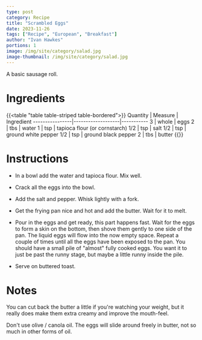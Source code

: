 ```yaml
---
type: post
category: Recipe
title: "Scrambled Eggs"
date: 2023-11-26
tags: ["Recipe", "European", "Breakfast"]
author: "Ivan Hawkes"
portions: 1
image: /img/site/category/salad.jpg
image-thumbnail: /img/site/category/salad.jpg
---
```


A basic sausage roll.
<!--more-->

# Ingredients

{{<table "table table-striped table-bordered">}}
Quantity        | Measure           | Ingredient
----------------|-------------------|-----------
3               | whole             | eggs
2               | tbs               | water
1               | tsp               | tapioca flour (or cornstarch)
1/2             | tsp               | salt
1/2             | tsp               | ground white pepper
1/2             | tsp               | ground black pepper
2               | tbs               | butter
{{</table>}}

# Instructions

* In a bowl add the water and tapioca flour. Mix well.

* Crack all the eggs into the bowl.

* Add the salt and pepper. Whisk lightly with a fork.

* Get the frying pan nice and hot and add the butter. Wait for it to melt.

* Pour in the eggs and get ready, this part happens fast. Wait for the eggs to form a skin on the bottom, then shove them gently to one side of the pan. The liquid eggs will flow into the now empty space. Repeat a couple of times until all the eggs have been exposed to the pan. You should have a small pile of "almost" fully cooked eggs. You want it to just be past the runny stage, but maybe a little runny inside the pile.

* Serve on buttered toast.

# Notes

You can cut back the butter a little if you're watching your weight, but it really does make them extra creamy and improve the mouth-feel.

Don't use olive / canola oil. The eggs will slide around freely in butter, not so much in other forms of oil.
